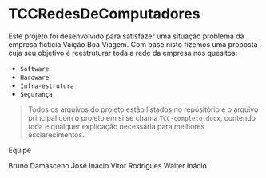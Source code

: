 # TCCRedesDeComputadores

Este projeto foi desenvolvido para satisfazer uma situação problema da empresa ficticia Vaição Boa Viagem. Com base nisto fizemos uma proposta cuja seu objetivo é reestruturar toda a rede da empresa nos quesitos: 

- `Software`
- `Hardware`
- `Infra-estrutura`
- `Segurança`

> Todos os arquivos do projeto estão listados no repósitório e o arquivo principal com o projeto em si se chama `TCC-completo.docx`, contendo toda e qualquer explicação necessária para melhores esclarecimentos.

Equipe

Bruno Damasceno
José Inácio
Vitor Rodrigues
Walter Inácio